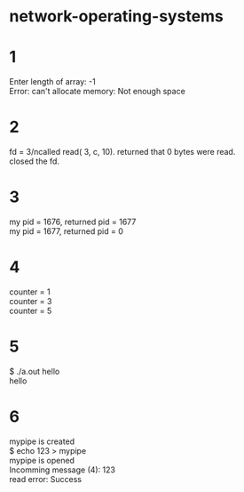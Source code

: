 # network-operating-systems
# 1 
Enter length of array: -1  
  Error: can't allocate memory: Not enough space  

# 2 
fd = 3/ncalled read( 3, c, 10). returned that 0 bytes were read.  
closed the fd.  

# 3 
my pid = 1676, returned pid = 1677  
my pid = 1677, returned pid = 0  

# 4
counter = 1  
counter = 3  
counter = 5  

# 5
$ ./a.out hello    
hello  

# 6
mypipe is created  
$ echo 123 > mypipe  
mypipe is opened  
Incomming message (4): 123  
read error: Success  

